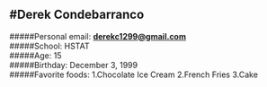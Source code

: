 #Derek Condebarranco  
---  

#####Personal email: **derekc1299@gmail.com**  
#####School: HSTAT    
#####Age: 15    
#####Birthday: December 3, 1999    
#####Favorite foods: 
1.Chocolate Ice Cream
2.French Fries
3.Cake
